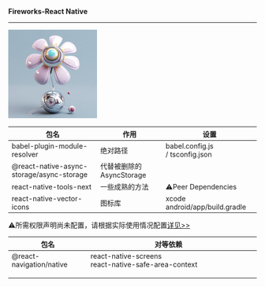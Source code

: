 **Fireworks-React Native**

****

<img title="" src="./logo.jpg" alt="" width="180">

| 包名                                        | 作用                 | 设置                              |
| ----------------------------------------- | ------------------ | ------------------------------- |
| babel-plugin-module-resolver              | 绝对路径               | babel.config.js / tsconfig.json |
| @react-native-async-storage/async-storage | 代替被删除的AsyncStorage |                                 |
| react-native-tools-next                   | 一些成熟的方法            | ⚠️Peer Dependencies             |
| react-native-vector-icons                 | 图标库                | xcode  android/app/build.gradle |

⚠️所需权限声明尚未配置，请根据实际使用情况配置[详见>>](https://github.com/zoontek/react-native-permissions)



| 包名                       | 对等依赖                                                                                     |     |
| ------------------------ | ---------------------------------------------------------------------------------------- | --- |
| @react-navigation/native | react-native-screens                                      react-native-safe-area-context |     |
|                          |                                                                                          |     |
|                          |                                                                                          |     |
|                          |                                                                                          |     |
